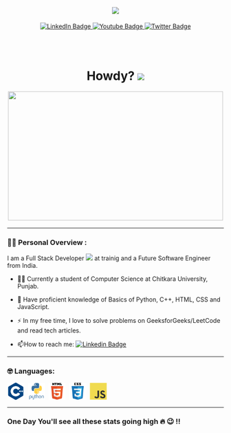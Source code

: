 
<div id="header" align="center">
  <img src="https://media.giphy.com/media/CuuSHzuc0O166MRfjt/giphy.gif" width="150"/>
</div>
<br>
<div id="badges" align ="center">
  <a href="www.linkedin.com/in/jaiveer-singh-0544082a2">
    <img src="https://img.shields.io/badge/LinkedIn-blue?style=for-the-badge&logo=linkedin&logoColor=white" alt="LinkedIn Badge"/>
  </a>
  <a href="your-youtube-URL">
    <img src="https://img.shields.io/badge/YouTube-red?style=for-the-badge&logo=youtube&logoColor=white" alt="Youtube Badge"/>
  </a>
  <a href="your-twitter-URL">
    <img src="https://img.shields.io/badge/Twitter-blue?style=for-the-badge&logo=twitter&logoColor=white" alt="Twitter Badge"/>
  </a>
</div>
<br>
<div align = "center">
<img src="https://komarev.com/ghpvc/?username=JaiveerSingh2004&style=flat-square&color=blue" alt=""/>
</div>
<br>
<h1 align = "center">
  Howdy?
  <img src="https://media.giphy.com/media/hvRJCLFzcasrR4ia7z/giphy.gif" width="30px"/>
</h1>

<div align="center">
  <img src="https://media.giphy.com/media/pOZhmE42D1WrCWATLK/giphy.gif" width="500" height="300"/>
</div>

---

### :man_technologist: Personal Overview :

I am a Full Stack Developer <img src="https://media.giphy.com/media/PRgs2sn03T1xpCSWKe/giphy.gif" width="20"> at trainig and a Future Software Engineer from India.

- :man_student: Currently a student of Computer Science at Chitkara University, Punjab.

- :brain: Have proficient knowledge of Basics of Python, C++, HTML, CSS and JavaScript.

- :zap: In my free time, I love to solve problems on GeeksforGeeks/LeetCode and read tech articles.

- :mailbox:How to reach me:  [![Linkedin Badge](https://img.shields.io/badge/-Jaiveer_Singh-blue?style=flat&logo=Linkedin&logoColor=white)](www.linkedin.com/in/jaiveer-singh-0544082a2)

---

### :nerd_face: Languages:
<div>
  <img src="https://github.com/devicons/devicon/blob/master/icons/cplusplus/cplusplus-plain.svg" title="Cplusplus" alt="Cplusplus" width="40" height="40"/>&nbsp;
  <img src="https://github.com/devicons/devicon/blob/master/icons/python/python-original-wordmark.svg" title="Python" alt="Python" width="40" height="40"/>&nbsp;
  <img src="https://github.com/devicons/devicon/blob/master/icons/html5/html5-original-wordmark.svg" title="html5" alt="html5" width="40" height="40"/>&nbsp;
  <img src="https://github.com/devicons/devicon/blob/master/icons/css3/css3-original-wordmark.svg" title="css" alt="css" width="40" height="40"/>&nbsp;
  <img src="https://github.com/devicons/devicon/blob/master/icons/javascript/javascript-original.svg" title="js" alt="js" width="40" height="40"/>&nbsp;
</div>

---


### One Day You'll see all these stats going high :fire: :wink: !!

